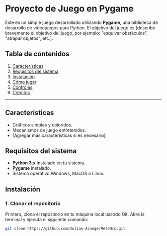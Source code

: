 # Proyecto de Juego en Pygame

Este es un simple juego desarrollado utilizando **Pygame**, una biblioteca de desarrollo de videojuegos para Python. El objetivo del juego es [describe brevemente el objetivo del juego, por ejemplo: "esquivar obstáculos", "atrapar objetos", etc.].

## Tabla de contenidos

1. [Características](#características)
2. [Requisitos del sistema](#requisitos-del-sistema)
3. [Instalación](#instalación)
4. [Cómo jugar](#cómo-jugar)
5. [Controles](#controles)
6. [Créditos](#créditos)

---

## Características

- Gráficos simples y coloridos.
- Mecanismos de juego entretenidos.
- [Agregar más características si es necesario].

## Requisitos del sistema

- **Python 3.x** instalado en tu sistema.
- **Pygame** instalado.
- Sistema operativo Windows, MacOS o Linux.

## Instalación

### 1. Clonar el repositorio

Primero, clona el repositorio en tu máquina local usando Git. Abre la terminal y ejecuta el siguiente comando:

```bash
git clone https://github.com/Julian-Azange/MeteOro.git
